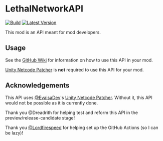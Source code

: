 # LethalNetworkAPI

[![Build](https://github.com/Xilophor/LethalNetworkAPI/actions/workflows/build.yml/badge.svg)](https://github.com/Xilophor/LethalNetworkAPI/actions/workflows/build.yml)
[![Latest Version](https://img.shields.io/thunderstore/v/xilophor/LethalNetworkAPI?logo=thunderstore&logoColor=white)](https://thunderstore.io/c/lethal-company/p/xilophor/LethalNetworkAPI)

This mod is an API meant for mod developers.

## Usage

See the [GitHub Wiki](https://xilophor.github.io/LethalNetworkAPI/) for information on how to use this API in your mod.

[Unity Netcode Patcher](https://github.com/EvaisaDev/UnityNetcodePatcher/) is **not** required to use this API for your mod.

## Acknowledgements

This API uses [@EvaisaDev](https://github.com/EvaisaDev/)'s [Unity Netcode Patcher](https://github.com/EvaisaDev/UnityNetcodePatcher/). Without it, this API would not be possible as it is currently done.

Thank you @Dreadrith for helping test and reform this API in the preview/release-candidate stage!

Thank you [@Lordfirespeed](https://github.com/Lordfirespeed) for helping set up the GitHub Actions (so I can be lazy)!
